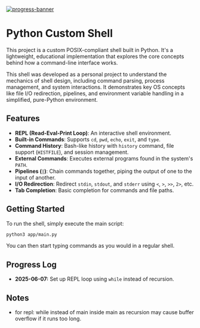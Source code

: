 [![progress-banner](https://backend.codecrafters.io/progress/shell/cc5284b5-9b5b-4647-b5aa-7672e5b407be)](https://app.codecrafters.io/users/codecrafters-bot?r=2qF)

# Python Custom Shell

This project is a custom POSIX-compliant shell built in Python. It's a lightweight, educational implementation that explores the core concepts behind how a command-line interface works.

This shell was developed as a personal project to understand the mechanics of shell design, including command parsing, process management, and system interactions. It demonstrates key OS concepts like file I/O redirection, pipelines, and environment variable handling in a simplified, pure-Python environment.

## Features
*   **REPL (Read-Eval-Print Loop)**: An interactive shell environment.
*   **Built-in Commands**: Supports `cd`, `pwd`, `echo`, `exit`, and `type`.
*   **Command History**: Bash-like history with `history` command, file support (`HISTFILE`), and session management.
*   **External Commands**: Executes external programs found in the system's `PATH`.
*   **Pipelines (`|`)**: Chain commands together, piping the output of one to the input of another.
*   **I/O Redirection**: Redirect `stdin`, `stdout`, and `stderr` using `<`, `>`, `>>`, `2>`, etc.
*   **Tab Completion**: Basic completion for commands and file paths.

## Getting Started

To run the shell, simply execute the main script:

```bash
python3 app/main.py
```

You can then start typing commands as you would in a regular shell.

## Progress Log
- **2025-06-07:** Set up REPL loop using `while` instead of recursion.

## Notes
- for repl: while instead of main inside main as recursion may cause buffer overflow if it runs too long.
